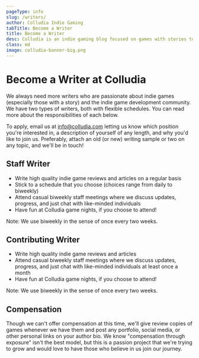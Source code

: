 ```yaml
---
pageType: info
slug: /writers/
author: Colludia Indie Gaming
tabTitle: Become a Writer
title: Become a Writer
desc: Colludia is an indie gaming blog focused on games with stories to tell and the developers behind them. We are a couple of friends who have a slight video game addiction, particularly when it comes to the story-heavy gems we find in the indie game scene. Our favorite games are those that tell a story and start a conversation and would love to bring more attention to the stories the developers behind the games want to tell. Colludia is tailored to prioritize just that, along with shining spotlight on indie developers and studios.
class: md
image: colludia-banner-big.png
---
```


# Become a Writer at Colludia

We always need more writers who are passionate about indie games (especially those with a story) and the indie game development community. We have two types of writers, both with flexible schedules. You can read more about the responsibilities of each below.

To apply, email us at [info@colludia.com](mailto:info@colludia.com) letting us know which position you're interested in, a description of yourself of any length, and why you'd like to join us. Preferably, attach an old (or new) writing sample or two on any topic, and we'll be in touch!

## Staff Writer

- Write high quality indie game reviews and articles on a regular basis
- Stick to a schedule that you choose (choices range from daily to biweekly)
- Attend casual biweekly staff meetings where we discuss updates, progress, and just chat with like-minded individuals
- Have fun at Colludia game nights, if you choose to attend!

Note: We use biweekly in the sense of once every two weeks.

## Contributing Writer

- Write high quality indie game reviews and articles
- Attend casual biweekly staff meetings where we discuss updates, progress, and just chat with like-minded individuals at least once a month
- Have fun at Colludia game nights, if you choose to attend!

Note: We use biweekly in the sense of once every two weeks.

## Compensation

Though we can't offer compensation at this time, we'll give review copies of games whenever we have them and post any portfolio, social media, or other personal links on your author bio. We know "compensation through exposure" isn't the best model, but this is a passion project that we're trying to grow and would love to have those who believe in us join our journey.
